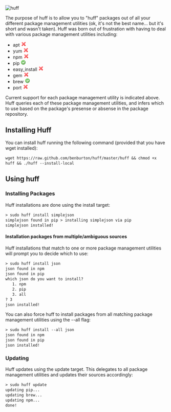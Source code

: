 ![huff](https://raw.github.com/benburton/huff/master/img/huff.png)

The purpose of huff is to allow you to "huff" packages out of all your different package management utilities (ok, it's not the best name... but it's short and wasn't taken). Huff was born out of frustration with having to deal with various package management utilities including:
 * apt ![not supported](https://github.com/benburton/huff/raw/master/img/cross.png)
 * yum ![not supported](https://github.com/benburton/huff/raw/master/img/cross.png)
 * npm ![not supported](https://github.com/benburton/huff/raw/master/img/cross.png)
 * pip ![supported](https://github.com/benburton/huff/raw/master/img/accept.png)
 * easy_install ![not supported](https://github.com/benburton/huff/raw/master/img/cross.png)
 * gem ![not supported](https://github.com/benburton/huff/raw/master/img/cross.png)
 * brew ![supported](https://github.com/benburton/huff/raw/master/img/accept.png)
 * port ![not supported](https://github.com/benburton/huff/raw/master/img/cross.png)

Current support for each package management utility is indicated above. Huff queries each of these package management utilities, and infers which to use based on the package's presense or absense in the package repository.

## Installing Huff

You can install huff running the following command (provided that you have wget installed):

    wget https://raw.github.com/benburton/huff/master/huff && chmod +x huff && ./huff --install-local

## Using huff

### Installing Packages

Huff installations are done using the install target:

    > sudo huff install simplejson
    simplejson found in pip > installing simplejson via pip
    simplejson installed!

#### Installation packages from multiple/ambiguous sources

Huff installations that match to one or more package management utilities will prompt you to decide which to use:

    > sudo huff install json
    json found in npm
    json found in pip
    which json do you want to install?
       1. npm
       2. pip
       3. all
    ? 3
    json installed!


You can also force huff to install packages from all matching package management utilities using the --all flag:

    > sudo huff install --all json
    json found in npm
    json found in pip
    json installed!


### Updating

Huff updates using the update target. This delegates to all package management utilities and updates their sources accordingly:

    > sudo huff update
    updating pip...
    updating brew...
    updating npm...
    done!

